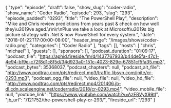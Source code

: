 {
  "type": "episode",
  "draft": false,
  "show_slug": "coder-radio",
  "show_name": "Coder Radio",
  "episode": 293,
  "slug": "293",
  "episode_padded": "0293",
  "title": "The PowerShell Play",
  "description": "Mike and Chris review predictions from years past & check on how well they\u2019ve aged.\r\n\r\nPlus we take a look at Microsoft\u2019s big picture strategy with .Net & now PowerShell for every system.",
  "date": "2018-01-22T17:00:00-08:00",
  "header_image": "/images/shows/coder-radio.png",
  "categories": [
    "Coder Radio"
  ],
  "tags": [],
  "hosts": [
    "chris",
    "michael"
  ],
  "guests": [],
  "sponsors": [],
  "podcast_duration": "01:09:17",
  "podcast_file": "https://aphid.fireside.fm/d/1437767933/b44de5fa-47c1-4e94-bf9e-c72f8d1c8f5d/34d923a0-151c-4023-829e-67851cf5fa35.mp3",
  "podcast_bytes": 35368037,
  "podcast_chapters": null,
  "podcast_alt_file": "http://www.podtrac.com/pts/redirect.mp3/traffic.libsyn.com/jnite/cr-0293.mp3",
  "podcast_ogg_file": null,
  "video_file": null,
  "video_hd_file": "http://www.podtrac.com/pts/redirect.mp4/201406.jb-dl.cdn.scaleengine.net/coderradio/2018/cr-0293.mp4",
  "video_mobile_file": null,
  "youtube_link": "https://www.youtube.com/watch?v=AzFRVyX99tI",
  "jb_url": "/121752/the-powershell-play-cr-293/",
  "fireside_url": "/293"
}

